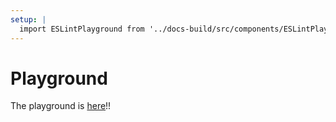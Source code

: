 ```yaml
---
setup: |
  import ESLintPlayground from '../docs-build/src/components/ESLintPlaygroundWrap.astro'
---
```


# Playground

<ESLintPlayground >

The playground is [here](https://ota-meshi.github.io/eslint-plugin-astro/playground/)!!

</ESLintPlayground>
